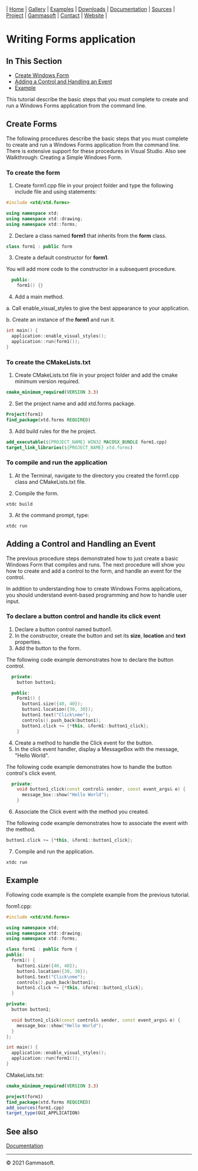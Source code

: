| [Home](home.md) | [Gallery](gallery.md) | [Examples](examples.md) | [Downloads](downloads.md) | [Documentation](documentation.md) | [Sources](https://github.com/gammasoft71/xtd) | [Project](https://sourceforge.net/projects/xtdpro/) | [Gammasoft](gammasoft.md)  | [Contact](contact.md) | [Website](https://gammasoft71.wixsite.com/xtdpro) |

# Writing Forms application

## In This Section

* [Create Windows Form](#create-windows-form)
* [Adding a Control and Handling an Event](#adding-a-control-and-handling-an-event)
* [Example](#example)

This tutorial describe the basic steps that you must complete to create and run a Windows Forms application from the command line.

## Create Forms

The following procedures describe the basic steps that you must complete to create and run a Windows Forms application from the command line. There is extensive support for these procedures in Visual Studio. Also see Walkthrough: Creating a Simple Windows Form.

### To create the form

1. Create form1.cpp file in your project folder and type the following include file and using statements:

```c++
#include <xtd/xtd.forms>

using namespace xtd;
using namespace xtd::drawing;
using namespace xtd::forms;
```

2. Declare a class named **form1** that inherits from the **form** class.

```c++
class form1 : public form
```

3. Create a default constructor for **form1**.

You will add more code to the constructor in a subsequent procedure.

```c++
  public:
    form1() {}
```

4. Add a main method.

a. Call enable_visual_styles to give the best appearance to your application.

b. Create an instance of the **form1** and run it.

```c++
int main() {
  application::enable_visual_styles();
  application::run(form1());
}
```

### To create the CMakeLists.txt

1. Create CMakeLists.txt file in your project folder and add the cmake minimum version required.

```cmake
cmake_minimum_required(VERSION 3.3)
```

2. Set the project name and add xtd.forms package.

```cmake
Project(form1)
find_package(xtd.forms REQUIRED)
```

3. Add build rules for the he project.

```cmake
add_executable(${PROJECT_NAME} WIN32 MACOSX_BUNDLE form1.cpp)
target_link_libraries(${PROJECT_NAME} xtd.forms)
```

### To compile and run the application

1. At the Terminal, navigate to the directory you created the form1.cpp class and CMakeLists.txt file.

2. Compile the form.

```shell
xtdc build
```

3. At the command prompt, type:

```shell
xtdc run
```

## Adding a Control and Handling an Event

The previous procedure steps demonstrated how to just create a basic Windows Form that compiles and runs. The next procedure will show you how to create and add a control to the form, and handle an event for the control.

In addition to understanding how to create Windows Forms applications, you should understand event-based programming and how to handle user input.

### To declare a button control and handle its click event

1. Declare a button control named button1.
2. In the constructor, create the button and set its **size**, **location** and **text** properties.
3. Add the button to the form.

The following code example demonstrates how to declare the button control.

```c++
  private:
    button button1;

  public:
    Form1() {
      button1.size({40, 40});
      button1.location({30, 30});
      button1.text("Click\nme");
      controls().push_back(button1);
      button1.click += {*this, &form1::button1_click};
    }
```

4. Create a method to handle the Click event for the button.
5. In the click event handler, display a MessageBox with the message, "Hello World".

The following code example demonstrates how to handle the button control's click event.

```c++
  private:
    void button1_click(const control& sender, const event_args& e) {
      message_box::show("Hello World");
    }
```

6. Associate the Click event with the method you created.

The following code example demonstrates how to associate the event with the method.

```c++
button1.click += {*this, &form1::button1_click};
```

7. Compile and run the application.

```shell
xtdc run
```

## Example

Following code example is the complete example from the previous tutorial.

form1.cpp:

```c++
#include <xtd/xtd.forms>

using namespace xtd;
using namespace xtd::drawing;
using namespace xtd::forms;

class form1 : public form {  
public:
  form1() {
    button1.size({40, 40});
    button1.location({30, 30});
    button1.text("Click\nme");
    controls().push_back(button1);
    button1.click += {*this, &form1::button1_click};
  }

private:
  button button1;

  void button1_click(const control& sender, const event_args& e) {
    message_box::show("Hello World");
  }
};

int main() {
  application::enable_visual_styles();
  application::run(form1());
}

```

CMakeLists.txt:

```cmake
cmake_minimum_required(VERSION 3.3)

project(form1)
find_package(xtd.forms REQUIRED)
add_sources(form1.cpp)
target_type(GUI_APPLICATION)
```

## See also

[Documentation](documentation.md)

______________________________________________________________________________________________

© 2021 Gammasoft.
